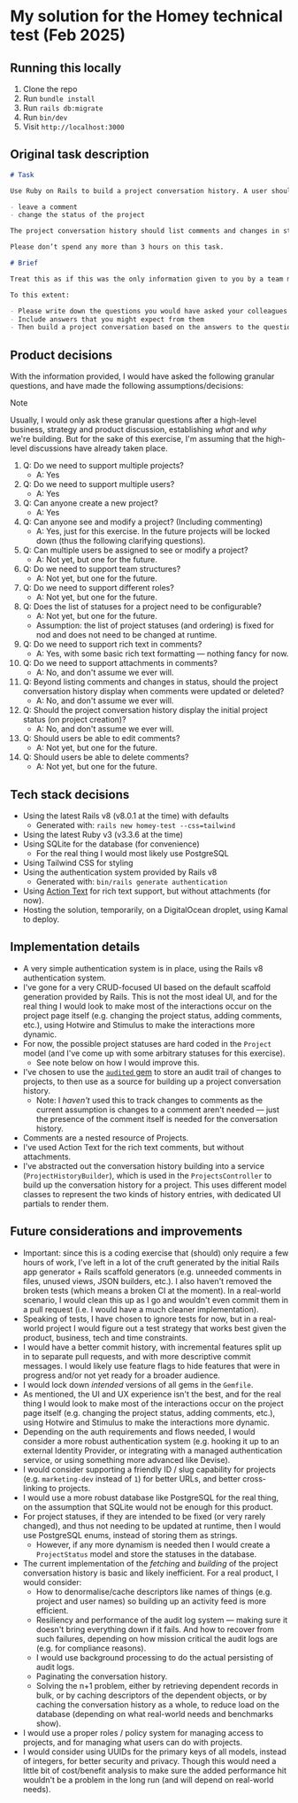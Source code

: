# My solution for the Homey technical test (Feb 2025)

## Running this locally

1. Clone the repo
1. Run `bundle install`
1. Run `rails db:migrate`
1. Run `bin/dev`
1. Visit `http://localhost:3000`

## Original task description

```markdown
# Task

Use Ruby on Rails to build a project conversation history. A user should be able to:

- leave a comment
- change the status of the project

The project conversation history should list comments and changes in status.

Please don’t spend any more than 3 hours on this task.

# Brief

Treat this as if this was the only information given to you by a team member, and take the approach you would normally take in order to build the right product for the company.

To this extent:

- Please write down the questions you would have asked your colleagues
- Include answers that you might expect from them
- Then build a project conversation based on the answers to the questions you raised.
```

## Product decisions

With the information provided, I would have asked the following granular questions, and have made the following assumptions/decisions:

> [!NOTE]
>
> Usually, I would only ask these granular questions after a high-level business, strategy and product discussion, establishing _what_ and _why_ we're building. But for the sake of this exercise, I'm assuming that the high-level discussions have already taken place.

1. Q: Do we need to support multiple projects?
   - A: Yes
1. Q: Do we need to support multiple users?
   - A: Yes
1. Q: Can anyone create a new project?
   - A: Yes
1. Q: Can anyone see and modify a project? (Including commenting)
   - A: Yes, just for this exercise. In the future projects will be locked down (thus the following clarifying questions).
1. Q: Can multiple users be assigned to see or modify a project?
   - A: Not yet, but one for the future.
1. Q: Do we need to support team structures?
   - A: Not yet, but one for the future.
1. Q: Do we need to support different roles?
   - A: Not yet, but one for the future.
1. Q: Does the list of statuses for a project need to be configurable?
   - A: Not yet, but one for the future.
   - Assumption: the list of project statuses (and ordering) is fixed for nod and does not need to be changed at runtime.
1. Q: Do we need to support rich text in comments?
   - A: Yes, with some basic rich text formatting — nothing fancy for now.
1. Q: Do we need to support attachments in comments?
   - A: No, and don't assume we ever will.
1. Q: Beyond listing comments and changes in status, should the project conversation history display when comments were updated or deleted?
   - A: No, and don't assume we ever will.
1. Q: Should the project conversation history display the initial project status (on project creation)?
   - A: No, and don't assume we ever will.
1. Q: Should users be able to edit comments?
   - A: Not yet, but one for the future.
1. Q: Should users be able to delete comments?
   - A: Not yet, but one for the future.

## Tech stack decisions

- Using the latest Rails v8 (v8.0.1 at the time) with defaults
  - Generated with: `rails new homey-test --css=tailwind`
- Using the latest Ruby v3 (v3.3.6 at the time)
- Using SQLite for the database (for convenience)
  - For the real thing I would most likely use PostgreSQL
- Using Tailwind CSS for styling
- Using the authentication system provided by Rails v8
  - Generated with: `bin/rails generate authentication`
- Using [Action Text](https://guides.rubyonrails.org/action_text_overview.html) for rich text support, but without attachments (for now).
- Hosting the solution, temporarily, on a DigitalOcean droplet, using Kamal to deploy.

## Implementation details

- A very simple authentication system is in place, using the Rails v8 authentication system.
- I've gone for a very CRUD-focused UI based on the default scaffold generation provided by Rails. This is not the most ideal UI, and for the real thing I would look to make most of the interactions occur on the project page itself (e.g. changing the project status, adding comments, etc.), using Hotwire and Stimulus to make the interactions more dynamic.
- For now, the possible project statuses are hard coded in the `Project` model (and I've come up with some arbitrary statuses for this exercise).
  - See note below on how I would improve this.
- I've chosen to use the [`audited` gem](https://github.com/collectiveidea/audited) to store an audit trail of changes to projects, to then use as a source for building up a project conversation history.
  - Note: I _haven't_ used this to track changes to comments as the current assumption is changes to a comment aren't needed — just the presence of the comment itself is needed for the conversation history.
- Comments are a nested resource of Projects.
- I've used Action Text for the rich text comments, but without attachments.
- I've abstracted out the conversation history building into a service (`ProjectHistoryBuilder`), which is used in the `ProjectsController` to build up the conversation history for a project. This uses different model classes to represent the two kinds of history entries, with dedicated UI partials to render them.

## Future considerations and improvements

- Important: since this is a coding exercise that (should) only require a few hours of work, I've left in a lot of the cruft generated by the initial Rails app generator + Rails scaffold generators (e.g. unneeded comments in files, unused views, JSON builders, etc.). I also haven't removed the broken tests (which means a broken CI at the moment). In a real-world scenario, I would clean this up as I go and wouldn't even commit them in a pull request (i.e. I would have a much cleaner implementation).
- Speaking of tests, I have chosen to ignore tests for now, but in a real-world project I would figure out a test strategy that works best given the product, business, tech and time constraints.
- I would have a better commit history, with incremental features split up in to separate pull requests, and with more descriptive commit messages. I would likely use feature flags to hide features that were in progress and/or not yet ready for a broader audience.
- I would lock down _intended_ versions of all gems in the `Gemfile`.
- As mentioned, the UI and UX experience isn't the best, and for the real thing I would look to make most of the interactions occur on the project page itself (e.g. changing the project status, adding comments, etc.), using Hotwire and Stimulus to make the interactions more dynamic.
- Depending on the auth requirements and flows needed, I would consider a more robust authentication system (e.g. hooking it up to an external Identity Provider, or integrating with a managed authentication service, or using something more advanced like Devise).
- I would consider supporting a friendly ID / slug capability for projects (e.g. `marketing-dev` instead of `1`) for better URLs, and better cross-linking to projects.
- I would use a more robust database like PostgreSQL for the real thing, on the assumption that SQLite would not be enough for this product.
- For project statuses, if they are intended to be fixed (or very rarely changed), and thus not needing to be updated at runtime, then I would use PostgreSQL enums, instead of storing them as strings.
  - However, if any more dynamism is needed then I would create a `ProjectStatus` model and store the statuses in the database.
- The current implementation of the _fetching_ and _building_ of the project conversation history is basic and likely inefficient. For a real product, I would consider:
  - How to denormalise/cache descriptors like names of things (e.g. project and user names) so building up an activity feed is more efficient.
  - Resiliency and performance of the audit log system — making sure it doesn't bring everything down if it fails. And how to recover from such failures, depending on how mission critical the audit logs are (e.g. for compliance reasons).
  - I would use background processing to do the actual persisting of audit logs.
  - Paginating the conversation history.
  - Solving the n+1 problem, either by retrieving dependent records in bulk, or by caching descriptors of the dependent objects, or by caching the conversation history as a whole, to reduce load on the database (depending on what real-world needs and benchmarks show).
- I would use a proper roles / policy system for managing access to projects, and for managing what users can do with projects.
- I would consider using UUIDs for the primary keys of all models, instead of integers, for better security and privacy. Though this would need a little bit of cost/benefit analysis to make sure the added performance hit wouldn't be a problem in the long run (and will depend on real-world needs).
